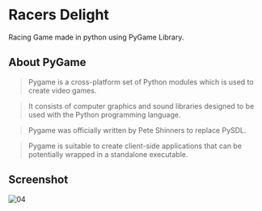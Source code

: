 # Racers Delight

Racing Game made in python using PyGame Library.

## About PyGame
> Pygame is a cross-platform set of Python modules which is used to create video games.

> It consists of computer graphics and sound libraries designed to be used with the Python programming language.

> Pygame was officially written by Pete Shinners to replace PySDL.

> Pygame is suitable to create client-side applications that can be potentially wrapped in a standalone executable.


## Screenshot
![04](https://user-images.githubusercontent.com/51831819/102976866-37140780-4528-11eb-8903-e04f40b706bf.PNG)
